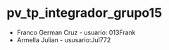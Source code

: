 # pv_tp_integrador_grupo15

* Franco German Cruz - usuario: 013Frank
* Armella Julian - ususario:Jul772